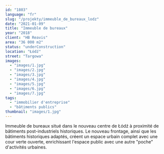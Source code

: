 ```yaml
---
id: "1803"
language: "fr"
slug: "/projekty/immeuble_de_bureaux_lodz"
date: "2021-01-09"
title: "Immeuble de bureaux"
year: "2018"
client: "HB Reavis"
area: "36 000 m2"
status: "underConstruction"
location: "Łódź"
street: "Targowa"
images:
  - "images/1.jpg"
  - "images/2.jpg"
  - "images/3.jpg"
  - "images/4.jpg"
  - "images/5.jpg"
  - "images/6.jpg"
  - "images/7.jpg"    
tags:
  - "immobilier d'entreprise"
  - "bâtiments publics"
thumbnail: "images/1.jpg"
---
```

Immeuble de bureaux situé dans le nouveau centre de Łódź à proximité de bâtiments post-industriels historiques. Le nouveau frontage, ainsi que les bâtiments historiques adaptés, créent un espace urbain complet avec une cour verte ouverte, enrichissant l'espace public avec une autre "poche" d'activités urbaines.


